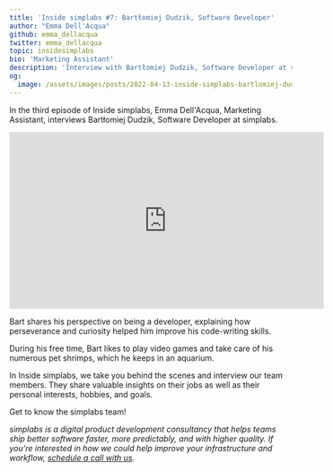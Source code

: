 ```yaml
---
title: 'Inside simplabs #7: Bartłomiej Dudzik, Software Developer'
author: "Emma Dell'Acqua"
github: emma_dellacqua
twitter: emma_dellacqua
topic: insidesimplabs
bio: 'Marketing Assistant'
description: 'Interview with Bartłomiej Dudzik, Software Developer at simplabs.'
og:
  image: /assets/images/posts/2022-04-13-inside-simplabs-bartlomiej-dudzik/og-image.png
---
```


In the third episode of Inside simplabs, Emma Dell'Acqua, Marketing Assistant,
interviews Bartłomiej Dudzik, Software Developer at simplabs.

<!--break-->

<iframe width="560" height="315" src="https://www.youtube-nocookie.com/embed/QXhu5MlyfUQ" title="Embedded video of Inside simplabs episode 7" frameborder="0" allow="accelerometer; autoplay; clipboard-write; encrypted-media; gyroscope; picture-in-picture" allowfullscreen></iframe>

Bart shares his perspective on being a developer, explaining how perseverance
and curiosity helped him improve his code-writing skills.

During his free time, Bart likes to play video games and take care of his
numerous pet shrimps, which he keeps in an aquarium.

In Inside simplabs, we take you behind the scenes and interview our team
members. They share valuable insights on their jobs as well as their personal
interests, hobbies, and goals.

Get to know the simplabs team!

_simplabs is a digital product development consultancy that helps teams ship
better software faster, more predictably, and with higher quality. If you're
interested in how we could help improve your infrastructure and workflow,
[schedule a call with us](/contact/)._
